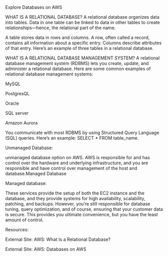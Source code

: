 Explore Databases on AWS

WHAT IS A RELATIONAL DATABASE?
A relational database organizes data into tables. Data in one table can be linked to data in other tables to create relationships—hence, the relational part of the name.

A table stores data in rows and columns. A row, often called a record, contains all information about a specific entry. Columns describe attributes of that entry. Here’s an example of three tables in a relational database.

WHAT IS A RELATIONAL DATABASE MANAGEMENT SYSTEM?
A relational database management system (RDBMS) lets you create, update, and administer a relational database. Here are some common examples of relational database management systems:

MySQL

PostgresQL

Oracle

SQL server

Amazon Aurora

You communicate with most RDBMS by using Structured Query Language (SQL) queries. Here’s an example: SELECT * FROM table_name.


Unmanaged Database:

unmanaged database option on AWS. AWS is responsible for and has control over the hardware and underlying infrastructure, and you are responsible and have control over management of the host and database.Managed Database


Managed database:

These services provide the setup of both the EC2 instance and the database, and they provide systems for high availability, scalability, patching, and backups. However, you’re still responsible for database tuning, query optimization, and of course, ensuring that your customer data is secure. This provides you ultimate convenience, but you have the least amount of control.

Resources:

External Site:
 AWS: What Is a Relational Database?

External Site:
 AWS: Databases on AWS 


     